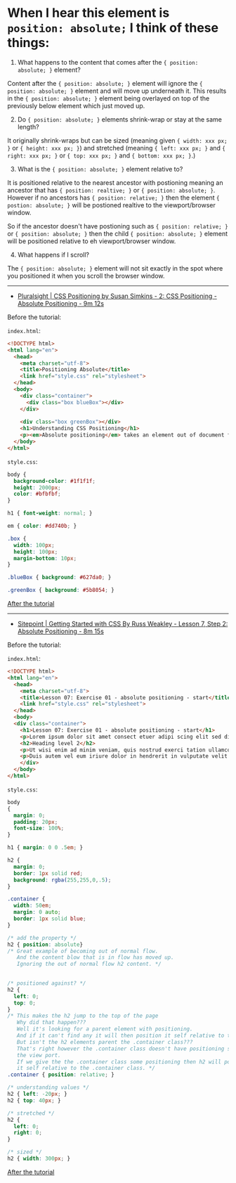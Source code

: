 # When I hear this element is `position: absolute;` I think of these things:

1. What happens to the content that comes after the `{ position: absolute; }` element?

Content after the `{ position: absolute; }` element will ignore the `{ position: absolute; }` element and will move up underneath it. This results in the `{ position: absolute; }` element being overlayed on top of the previously below element which just moved up.

2. Do `{ position: absolute; }` elements shrink-wrap or stay at the same length?

It originally shrink-wraps but can be sized (meaning given `{ width: xxx px; }` or `{ height: xxx px; }`) and stretched (meaning `{ left: xxx px; }` and `{ right: xxx px; }` or `{ top: xxx px; }` and `{ bottom: xxx px; }`.)

3. What is the  `{ position: absolute; }` element relative to?

It is positioned relative to the nearest ancestor with postioning meaning an ancestor that has `{ position: realtive; }` or `{ position: absolute; }`. However if no ancestors has `{ position: relative; }` then the element `{ postion: absolute; }` will be postioned realtive to the viewport/browser window.

So if the ancestor doesn't have postioning such as `{ position: relative; }` or `{ position: absolute; }` then the child `{ position: absolute; }` element will be positioned relative to eh viewport/browser window.

4. What happens if I scroll?

The `{ position: absolute; }` element will not sit exactly in the spot where you positioned it when you scroll the browser window. 

---

- [Pluralsight | CSS Positioning by Susan Simkins - 2: CSS Positioning - Absolute Positioning - 9m 12s](https://app.pluralsight.com/player?course=css-positioning-1834&author=susan-simkins&name=css-positioning-1834-m2&clip=1&mode=live)

Before the tutorial:

`index.html`:
```html
<!DOCTYPE html>
<html lang="en">
  <head>
    <meta charset="utf-8">
    <title>Positioning Absolute</title>
    <link href="style.css" rel="stylesheet">
  </head>
  <body>
    <div class="container">
      <div class="box blueBox"></div>
    </div>
    
    <div class="box greenBox"></div>
    <h1>Understanding CSS Positioning</h1>
    <p><em>Absolute positioning</em> takes an element out of document flow, meaning the browser acts as if the element has no width and height, and the other elements on the page move up as if it was never there. The position of the element is then fixed relative to the top level container, or the closest parent with a set positioning.</p> 
  </body>
</html>
```

`style.css`:
```css
body {
  background-color: #1f1f1f;
  height: 2000px;
  color: #bfbfbf;
}

h1 { font-weight: normal; }

em { color: #dd740b; }

.box {
  width: 100px;
  height: 100px;
  margin-bottom: 10px;
}

.blueBox { background: #627da0; }

.greenBox { background: #5b8054; }
```

[After the tutorial]()

---

- [Sitepoint | Getting Started with CSS By Russ Weakley - Lesson 7, Step 2: Absolute  Positioning - 8m 15s](https://www.sitepoint.com/premium/courses/getting-started-with-css-2903/lesson/7/step/2) 

Before the tutorial:

`index.html`:
```html
<!DOCTYPE html>
<html lang="en">
  <head>
    <meta charset="utf-8">
    <title>Lesson 07: Exercise 01 - absolute positioning - start</title>
    <link href="style.css" rel="stylesheet">
  </head>
  <body>
  <div class="container">
    <h1>Lesson 07: Exercise 01 - absolute positioning - start</h1>
    <p>Lorem ipsum dolor sit amet consect etuer adipi scing elit sed diam nonummy nibh euismod tinunt ut laoreet dolore magna aliquam erat volut. Ut wisi enim ad minim veniam, quis nostrud exerci tation ullamcorper suscipit lobortis nisl ut aliquip ex ea commodo consequat. Duis autem vel eum iriure dolor in hendrerit in vulputate velit esse molestie consequat, vel illum dolore eu feugiat nulla facilisis at vero eros et accumsan et iusto odio dignissim qui blandit praesent luptatum zzril delenit augue duis dolore te feugait nulla facilisi.</p>
    <h2>Heading level 2</h2>
    <p>Ut wisi enim ad minim veniam, quis nostrud exerci tation ullamcorper suscipit lobortis nisl ut aliquip ex ea commodo consequat. Duis autem vel eum iriure dolor in hendrerit in vulputate velit esse molestie consequat, vel illum dolore eu feugiat nulla facilisis at vero eros et accumsan et iusto odio dignissim qui blandit praesent luptatum zzril delenit augue duis dolore te feugait nulla facilisi. Lorem ipsum dolor sit amet, consectetuer adipiscing elit, sed diam nonummy nibh euismod tincidunt ut laoreet dolore magna aliquam erat volutpat.</p>
    <p>Duis autem vel eum iriure dolor in hendrerit in vulputate velit esse molestie consequat, vel illum dolore eu feugiat nulla facilisis at vero eros et accumsan et iusto odio dignissim qui blandit praesent luptatum zzril delenit augue duis dolore te feugait nulla facilisi. Lorem ipsum dolor sit amet, consectetuer adipiscing elit, sed diam nonummy nibh euismod tincidunt ut laoreet dolore magna aliquam erat volutpat. Ut wisi enim ad minim veniam, quis nostrud exerci tation ullamcorper suscipit lobortis nisl ut aliquip ex ea commodo consequat.</p>
    </div>
  </body>
</html>
```

`style.css`:
```css
body
{
  margin: 0;
  padding: 20px;
  font-size: 100%;
}

h1 { margin: 0 0 .5em; }

h2 {
  margin: 0;
  border: 1px solid red;
  background: rgba(255,255,0,.5);
}

.container {
  width: 50em;
  margin: 0 auto;
  border: 1px solid blue;
}

/* add the property */
h2 { position: absolute}
/* Great example of becoming out of normal flow.
   And the content blow that is in flow has moved up.
   Ignoring the out of normal flow h2 content. */
   

/* positioned against? */
h2 {
  left: 0;
  top: 0;
}
/* This makes the h2 jump to the top of the page
   Why did that happen??? 
   Well it's looking for a parent element with positioning.
   And if it can't find any it will then position it self relative to the view port.
   But isn't the h2 elements parent the .container class???
   That's right however the .container class doesn't have positioning so it chose
   the view port.
   If we give the the .container class some positioning then h2 will position
   it self relative to the .container class. */
.container { position: relative; }

/* understanding values */
h2 { left: -20px; }
h2 { top: 40px; }

/* stretched */
h2 {
  left: 0;
  right: 0;
}

/* sized */
h2 { width: 300px; }
```

[After the tutorial]()
